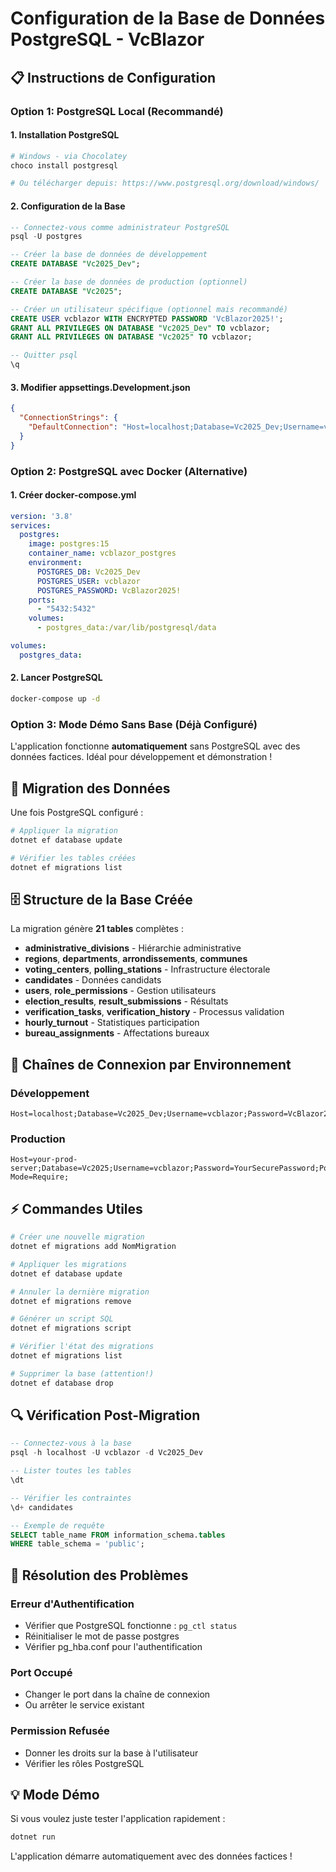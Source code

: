 # Configuration de la Base de Données PostgreSQL - VcBlazor

## 📋 Instructions de Configuration

### Option 1: PostgreSQL Local (Recommandé)

#### 1. Installation PostgreSQL
```bash
# Windows - via Chocolatey
choco install postgresql

# Ou télécharger depuis: https://www.postgresql.org/download/windows/
```

#### 2. Configuration de la Base
```sql
-- Connectez-vous comme administrateur PostgreSQL
psql -U postgres

-- Créer la base de données de développement
CREATE DATABASE "Vc2025_Dev";

-- Créer la base de données de production (optionnel)
CREATE DATABASE "Vc2025";

-- Créer un utilisateur spécifique (optionnel mais recommandé)
CREATE USER vcblazor WITH ENCRYPTED PASSWORD 'VcBlazor2025!';
GRANT ALL PRIVILEGES ON DATABASE "Vc2025_Dev" TO vcblazor;
GRANT ALL PRIVILEGES ON DATABASE "Vc2025" TO vcblazor;

-- Quitter psql
\q
```

#### 3. Modifier appsettings.Development.json
```json
{
  "ConnectionStrings": {
    "DefaultConnection": "Host=localhost;Database=Vc2025_Dev;Username=vcblazor;Password=VcBlazor2025!;Port=5432;Pooling=true;"
  }
}
```

### Option 2: PostgreSQL avec Docker (Alternative)

#### 1. Créer docker-compose.yml
```yaml
version: '3.8'
services:
  postgres:
    image: postgres:15
    container_name: vcblazor_postgres
    environment:
      POSTGRES_DB: Vc2025_Dev
      POSTGRES_USER: vcblazor  
      POSTGRES_PASSWORD: VcBlazor2025!
    ports:
      - "5432:5432"
    volumes:
      - postgres_data:/var/lib/postgresql/data

volumes:
  postgres_data:
```

#### 2. Lancer PostgreSQL
```bash
docker-compose up -d
```

### Option 3: Mode Démo Sans Base (Déjà Configuré)

L'application fonctionne **automatiquement** sans PostgreSQL avec des données factices.
Idéal pour développement et démonstration !

## 🔧 Migration des Données

Une fois PostgreSQL configuré :

```bash
# Appliquer la migration
dotnet ef database update

# Vérifier les tables créées
dotnet ef migrations list
```

## 🗄️ Structure de la Base Créée

La migration génère **21 tables** complètes :
- **administrative_divisions** - Hiérarchie administrative
- **regions**, **departments**, **arrondissements**, **communes**
- **voting_centers**, **polling_stations** - Infrastructure électorale  
- **candidates** - Données candidats
- **users**, **role_permissions** - Gestion utilisateurs
- **election_results**, **result_submissions** - Résultats
- **verification_tasks**, **verification_history** - Processus validation
- **hourly_turnout** - Statistiques participation
- **bureau_assignments** - Affectations bureaux

## 🔑 Chaînes de Connexion par Environnement

### Développement
```
Host=localhost;Database=Vc2025_Dev;Username=vcblazor;Password=VcBlazor2025!;Port=5432;
```

### Production  
```
Host=your-prod-server;Database=Vc2025;Username=vcblazor;Password=YourSecurePassword;Port=5432;SSL Mode=Require;
```

## ⚡ Commandes Utiles

```bash
# Créer une nouvelle migration
dotnet ef migrations add NomMigration

# Appliquer les migrations
dotnet ef database update

# Annuler la dernière migration
dotnet ef migrations remove

# Générer un script SQL
dotnet ef migrations script

# Vérifier l'état des migrations
dotnet ef migrations list

# Supprimer la base (attention!)
dotnet ef database drop
```

## 🔍 Vérification Post-Migration

```sql
-- Connectez-vous à la base
psql -h localhost -U vcblazor -d Vc2025_Dev

-- Lister toutes les tables
\dt

-- Vérifier les contraintes
\d+ candidates

-- Exemple de requête
SELECT table_name FROM information_schema.tables 
WHERE table_schema = 'public';
```

## 🚨 Résolution des Problèmes

### Erreur d'Authentification
- Vérifier que PostgreSQL fonctionne : `pg_ctl status`
- Réinitialiser le mot de passe postgres
- Vérifier pg_hba.conf pour l'authentification

### Port Occupé
- Changer le port dans la chaîne de connexion
- Ou arrêter le service existant

### Permission Refusée  
- Donner les droits sur la base à l'utilisateur
- Vérifier les rôles PostgreSQL

## 💡 Mode Démo
Si vous voulez juste tester l'application rapidement :
```bash
dotnet run
```
L'application démarre automatiquement avec des données factices !